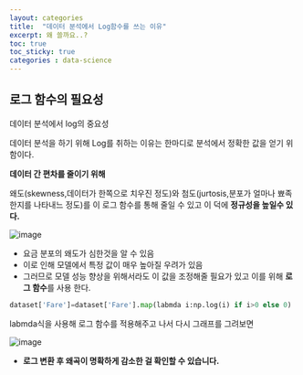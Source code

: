 ```yaml
---
layout: categories
title:  "데이터 분석에서 Log함수를 쓰는 이유"
excerpt: 왜 쓸까요..? 
toc: true
toc_sticky: true
categories : data-science
---
```


## 로그 함수의 필요성

데이터 분석에서 log의 중요성

데이터 분석을 하기 위해 Log를 취하는 이유는 한마디로 분석에서 정확한 값을 얻기 위함이다.

**데이터 간 편차를 줄이기 위해**

왜도(skewness,데이터가 한쪽으로 치우진 정도)와 첨도(jurtosis,분포가 얼마나 뾰족한지를 나타내느 정도)를 이 로그 함수를 통해 줄일 수 있고 이 덕에 **정규성을 높일수 있다.**

![image](https://user-images.githubusercontent.com/37209763/111723683-4b596d80-88a7-11eb-8adf-7b9000750d9e.png)

* 요금 분포의 왜도가 심한것을 알 수 있음
* 이로 인해 모델에서 특정 값이 매우 높아질 우려가 있음
* 그러므로 모델 성능 향상을 위해서라도 이 값을 조정해줄 필요가 있고 이를 위해 **로그 함수**를 사용 한다.

```python
dataset['Fare']=dataset['Fare'].map(labmda i:np.log(i) if i>0 else 0)
```

labmda식을 사용해 로그 함수를 적용해주고 나서 다시 그래프를 그려보면

![image](https://user-images.githubusercontent.com/37209763/111724014-d5093b00-88a7-11eb-952f-8e8d2dd05a17.png)

* **로그 변환 후 왜곡이 명확하게 감소한 걸 확인할 수 있습니다.**
